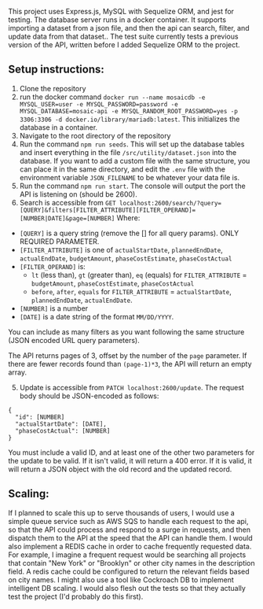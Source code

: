 This project uses Express.js, MySQL with Sequelize ORM, and jest for testing. The database server runs in a docker container. It supports importing a dataset from a json file, and then the api can search, filter, and update data from that dataset.. The test suite currently tests a previous version of the API, written before I added Sequelize ORM to the project. 

## Setup instructions:
1. Clone the repository
2. run the docker command `docker run --name mosaicdb -e MYSQL_USER=user -e MYSQL_PASSWORD=password -e MYSQL_DATABASE=mosaic-api -e MYSQL_RANDOM_ROOT_PASSWORD=yes -p 3306:3306 -d docker.io/library/mariadb:latest`. This initializes the database in a container.
2. Navigate to the root directory of the repository
3. Run the command `npm run seeds`. This will set up the database tables and insert everything in the file `/src/utility/dataset.json` into the database. If you want to add a custom file with the same structure, you can place it in the same directory, and edit the `.env` file with the environment variable `JSON_FILENAME` to be whatever your data file is.
3. Run the command `npm run start`. The console will output the port the API is listening on (should be 2600).
4. Search is accessible from `GET localhost:2600/search/?query=[QUERY]&filters[FILTER_ATTRIBUTE][FILTER_OPERAND]=[NUMBER|DATE]&page=[NUMBER]`
  Where:
  * `[QUERY]` is a query string (remove the [] for all query params). ONLY REQUIRED PARAMETER.
  * `[FILTER_ATTRIBUTE]` is one of `actualStartDate`, `plannedEndDate`, `actualEndDate`, `budgetAmount`, `phaseCostEstimate`, `phaseCostActual`
  * `[FILTER_OPERAND]` is:
    * `lt` (less than), `gt` (greater than), `eq` (equals) for `FILTER_ATTRIBUTE` = `budgetAmount`, `phaseCostEstimate`, `phaseCostActual`
    * `before`, `after`, `equals` for `FILTER_ATTRIBUTE` = `actualStartDate`, `plannedEndDate`, `actualEndDate`.
  * `[NUMBER]` is a number
  * `[DATE]` is a date string of the format `MM/DD/YYYY`.

  You can include as many filters as you want following the same structure (JSON encoded URL query parameters).
  
  The API returns pages of 3, offset by the number of the `page` parameter. If there are fewer records found than `(page-1)*3`, the API will return an empty array.

5. Update is accessible from `PATCH localhost:2600/update`. The request body should be JSON-encoded as follows:
```
{
  "id": [NUMBER]
  "actualStartDate": [DATE],
  "phaseCostActual": [NUMBER]
}
```
You must include a valid ID, and at least one of the other two parameters for the update to be valid. If it isn't valid, it will return a 400 error. If it is valid, it will return a JSON object with the old record and the updated record.
## Scaling:
If I planned to scale this up to serve thousands of users, I would use a simple queue service such as AWS SQS to handle each request to the api, so that the API could process and respond to a surge in 
requests, and then dispatch them to the API at the speed that the API can handle them. I would also implement a REDIS cache in order to cache frequently requested data.
For example, I imagine a frequent request would be searching all projects that contain "New York" or "Brooklyn" or other city names in the description field. A redis cache
could be configured to return the relevant fields based on city names. I might also use a tool like Cockroach DB to implement intelligent DB scaling. I would also flesh out the tests so that they actually test the project (I'd probably do this first).
